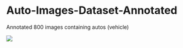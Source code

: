 # Auto-Images-Dataset-Annotated
 Annotated 800 images containing autos (vehicle)

![](https://user-images.githubusercontent.com/29982220/53684105-0b120b80-3d2f-11e9-9e4e-aff2cdc93cf1.PNG)
